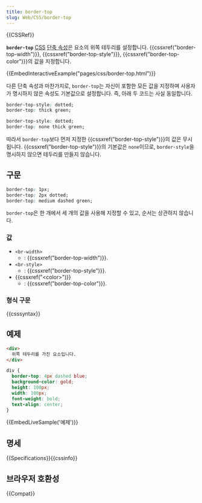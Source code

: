```yaml
---
title: border-top
slug: Web/CSS/border-top
---
```


{{CSSRef}}

**`border-top`** [CSS](/ko/docs/Web/CSS) [단축 속성](/ko/docs/Web/CSS/Shorthand_properties)은 요소의 위쪽 테두리를 설정합니다. {{cssxref("border-top-width")}}, {{cssxref("border-top-style")}}, {{cssxref("border-top-color")}}의 값을 지정합니다.

{{EmbedInteractiveExample("pages/css/border-top.html")}}

다른 단축 속성과 마찬가지로, `border-top`는 자신이 포함한 모든 값을 지정하며 사용자가 명시하지 않은 속성도 기본값으로 설정합니다. 즉, 아래 두 코드는 사실 동일합니다.

```css
border-top-style: dotted;
border-top: thick green;
```

```css
border-top-style: dotted;
border-top: none thick green;
```

따라서 `border-top`보다 먼저 지정한 {{cssxref("border-top-style")}}의 값은 무시됩니다. {{cssxref("border-top-style")}}의 기본값은 `none`이므로, `border-style`을 명시하지 않으면 테두리를 만들지 않습니다.

## 구문

```css
border-top: 1px;
border-top: 2px dotted;
border-top: medium dashed green;
```

`border-top`은 한 개에서 세 개의 값을 사용해 지정할 수 있고, 순서는 상관하지 않습니다.

### 값

- `<br-width>`
  - : {{cssxref("border-top-width")}}.
- `<br-style>`
  - : {{cssxref("border-top-style")}}.
- {{cssxref("&lt;color&gt;")}}
  - : {{cssxref("border-top-color")}}.

### 형식 구문

{{csssyntax}}

## 예제

```html
<div>
  위쪽 테두리를 가진 요소입니다.
</div>
```

```css
div {
  border-top: 4px dashed blue;
  background-color: gold;
  height: 100px;
  width: 100px;
  font-weight: bold;
  text-align: center;
}
```

{{EmbedLiveSample('예제')}}

## 명세

{{Specifications}}{{cssinfo}}

## 브라우저 호환성

{{Compat}}
